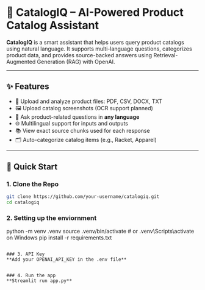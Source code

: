 # 🧠 CatalogIQ – AI-Powered Product Catalog Assistant

**CatalogIQ** is a smart assistant that helps users query product catalogs using natural language. It supports multi-language questions, categorizes product data, and provides source-backed answers using Retrieval-Augmented Generation (RAG) with OpenAI.

---

## ✨ Features

- 📄 Upload and analyze product files: PDF, CSV, DOCX, TXT  
- 🖼 Upload catalog screenshots (OCR support planned)  
- 💬 Ask product-related questions in **any language**  
- 🌐 Multilingual support for inputs and outputs  
- 📚 View exact source chunks used for each response  
- 🗂 Auto-categorize catalog items (e.g., Racket, Apparel)

---

## 🚀 Quick Start

### 1. Clone the Repo
```bash
git clone https://github.com/your-username/catalogiq.git
cd catalogiq
```

### 2. Setting up the enviornment
python -m venv .venv
source .venv/bin/activate  # or .venv\Scripts\activate on Windows
pip install -r requirements.txt
```

### 3. API Key
**Add your OPENAI_API_KEY in the .env file**

 
### 4. Run the app
**Streamlit run app.py**